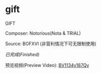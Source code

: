 # gift

GIFT

Composer: Notorious(Nota & TRIAL)

Source: BOFXVI (非营利情况下可无限制使用)

*已完成(Finished)*

预览视频(Preview Video): [BV1134y187Qy](https://www.bilibili.com/video/BV1134y187Qy)
